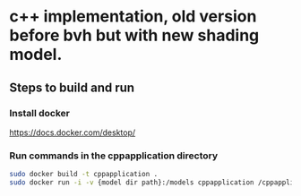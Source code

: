 # c++ implementation, old version before bvh but with new shading model.

## Steps to build and run

### Install docker

<https://docs.docker.com/desktop/>

### Run commands in the cppapplication directory

```bash
sudo docker build -t cppapplication .
sudo docker run -i -v {model dir path}:/models cppapplication /cppapplication/build/ascii_rt /models/pirateship.obj
```

